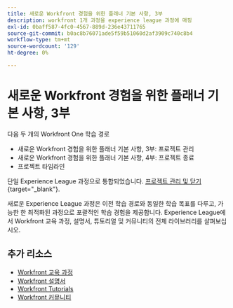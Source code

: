 ```yaml
---
title: 새로운 Workfront 경험을 위한 플래너 기본 사항, 3부
description: workfront 1개 과정을 experience league 과정에 매핑
exl-id: 0baff587-4fc0-4567-889d-236e43711765
source-git-commit: b0ac8b76071ade5f59b51060d2af3909c740c8b4
workflow-type: tm+mt
source-wordcount: '129'
ht-degree: 0%

---
```


# 새로운 Workfront 경험을 위한 플래너 기본 사항, 3부

다음 두 개의 Workfront One 학습 경로

* 새로운 Workfront 경험을 위한 플래너 기본 사항, 3부: 프로젝트 관리
* 새로운 Workfront 경험을 위한 플래너 기본 사항, 4부: 프로젝트 종료
* 프로젝트 타임라인

단일 Experience League 과정으로 통합되었습니다. [프로젝트 관리 및 닫기](https://experienceleague.adobe.com/?recommended=Workfront-U-1-2022.2.planners){target="_blank"}.

새로운 Experience League 과정은 이전 학습 경로와 동일한 학습 목표를 다루고, 가능한 한 최적화된 과정으로 포괄적인 학습 경험을 제공합니다.  Experience League에서 Workfront 교육 과정, 설명서, 튜토리얼 및 커뮤니티의 전체 라이브러리를 살펴보십시오.

## 추가 리소스

* [Workfront 교육 과정](https://experienceleague.adobe.com/?lang=en&amp;Solution=Workfront#courses)
* [Workfront 설명서](https://experienceleague.adobe.com/docs/workfront.html)
* [Workfront Tutorials](https://experienceleague.adobe.com/docs/workfront-learn/tutorials-workfront/home.html)
* [Workfront 커뮤니티](https://experienceleaguecommunities.adobe.com/t5/workfront/ct-p/workfront)
